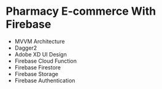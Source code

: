 # Pharmacy E-commerce With Firebase
+ MVVM Architecture
+ Dagger2
+ Adobe XD UI Design
+ Firebase Cloud Function
+ Firebase Firestore
+ Firebase Storage
+ Firebase Authentication

